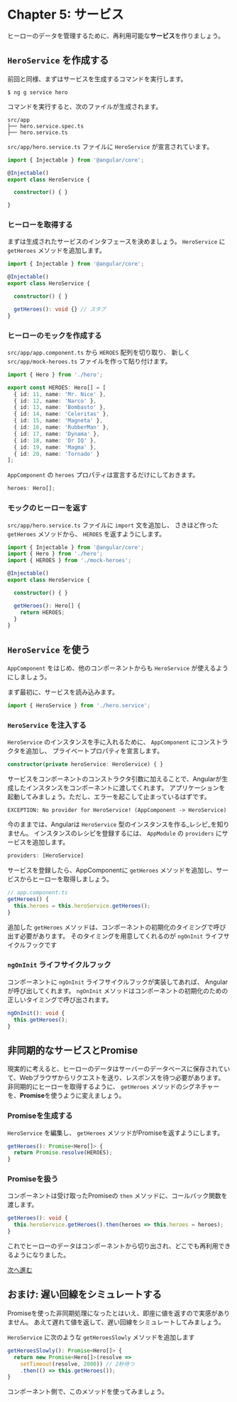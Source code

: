 # Chapter 5: サービス

ヒーローのデータを管理するために、再利用可能な**サービス**を作りましょう。

## `HeroService` を作成する

前回と同様、まずはサービスを生成するコマンドを実行します。

```
$ ng g service hero
```

コマンドを実行すると、次のファイルが生成されます。

```
src/app
├── hero.service.spec.ts
├── hero.service.ts
```

`src/app/hero.service.ts` ファイルに `HeroService` が宣言されています。 

```ts
import { Injectable } from '@angular/core';

@Injectable()
export class HeroService {

  constructor() { }

}
```

### ヒーローを取得する

まずは生成されたサービスのインタフェースを決めましょう。
`HeroService` に `getHeroes` メソッドを追加します。

```ts
import { Injectable } from '@angular/core';

@Injectable()
export class HeroService {

  constructor() { }

  getHeroes(): void {} // スタブ
}
```

### ヒーローのモックを作成する

`src/app/app.component.ts` から `HEROES` 配列を切り取り、 新しく `src/app/mock-heroes.ts` ファイルを作って貼り付けます。 

```ts
import { Hero } from './hero';

export const HEROES: Hero[] = [
  { id: 11, name: 'Mr. Nice' },
  { id: 12, name: 'Narco' },
  { id: 13, name: 'Bombasto' },
  { id: 14, name: 'Celeritas' },
  { id: 15, name: 'Magneta' },
  { id: 16, name: 'RubberMan' },
  { id: 17, name: 'Dynama' },
  { id: 18, name: 'Dr IQ' },
  { id: 19, name: 'Magma' },
  { id: 20, name: 'Tornado' }
];
```

`AppComponent` の `heroes` プロパティは宣言するだけにしておきます。

```ts
heroes: Hero[];
```

### モックのヒーローを返す

`src/app/hero.service.ts` ファイルに `import` 文を追加し、
さきほど作った `getHeroes` メソッドから、 `HEROES` を返すようにします。


```ts
import { Injectable } from '@angular/core';
import { Hero } from './hero';
import { HEROES } from './mock-heroes';

@Injectable()
export class HeroService {

  constructor() { }

  getHeroes(): Hero[] {
    return HEROES;
  }
}
```

## `HeroService` を使う

`AppComponent` をはじめ、他のコンポーネントからも `HeroService` が使えるようにしましょう。

まず最初に、サービスを読み込みます。

```ts
import { HeroService } from './hero.service';
```

### `HeroService` を**注入**する

`HeroService` のインスタンスを手に入れるために、 `AppComponent` にコンストラクタを追加し、
プライベートプロパティを宣言します。

```ts
constructor(private heroService: HeroService) { }
```

サービスをコンポーネントのコンストラクタ引数に加えることで、Angularが生成したインスタンスをコンポーネントに渡してくれます。
アプリケーションを起動してみましょう。ただし、エラーを起こして止まっているはずです。

```
EXCEPTION: No provider for HeroService! (AppComponent -> HeroService)
```

今のままでは、Angularは `HeroService` 型のインスタンスを作る_レシピ_を知りません。
インスタンスのレシピを登録するには、 `AppModule` の `providers` にサービスを追加します。

```ts
providers: [HeroService]
```

サービスを登録したら、AppComponentに `getHeroes` メソッドを追加し、サービスからヒーローを取得しましょう。

```ts
// app.component.ts
getHeroes() {
  this.heroes = this.heroService.getHeroes();
}
```

追加した `getHeroes` メソッドは、コンポーネントの初期化のタイミングで呼び出す必要があります。
そのタイミングを用意してくれるのが `ngOnInit` ライフサイクルフックです

### `ngOnInit` ライフサイクルフック

コンポーネントに `ngOnInit` ライフサイクルフックが実装してあれば、 Angularが呼び出してくれます。
`ngOnInit` メソッドはコンポーネントの初期化のための正しいタイミングで呼び出されます。

```ts
ngOnInit(): void {
  this.getHeroes();
}
```

## 非同期的なサービスとPromise

現実的に考えると、ヒーローのデータはサーバーのデータベースに保存されていて、Webブラウザからリクエストを送り、レスポンスを待つ必要があります。
非同期的にヒーローを取得するように、 `getHeroes` メソッドのシグネチャーを、**Promise**を使うように変えましょう。

### Promiseを生成する

`HeroService` を編集し、 `getHeroes` メソッドがPromiseを返すようにします。

```ts
getHeroes(): Promise<Hero[]> {
  return Promise.resolve(HEROES);
}
```

### Promiseを扱う

コンポーネントは受け取ったPromiseの `then` メソッドに、コールバック関数を渡します。

```ts
getHeroes(): void {
  this.heroService.getHeroes().then(heroes => this.heroes = heroes);
}
```

これでヒーローのデータはコンポーネントから切り出され、どこでも再利用できるようになりました。

[次へ進む](../ch-6/README.md)

## おまけ: 遅い回線をシミュレートする

Promiseを使った非同期処理になったとはいえ、即座に値を返すので実感がありません。
あえて遅れて値を返して、遅い回線をシミュレートしてみましょう。

`HeroService` に次のような `getHeroesSlowly` メソッドを追加します

```ts
getHeroesSlowly(): Promise<Hero[]> {
  return new Promise<Hero[]>(resolve =>
    setTimeout(resolve, 2000)) // 2秒待つ
    .then(() => this.getHeroes());
}
```

コンポーネント側で、このメソッドを使ってみましょう。